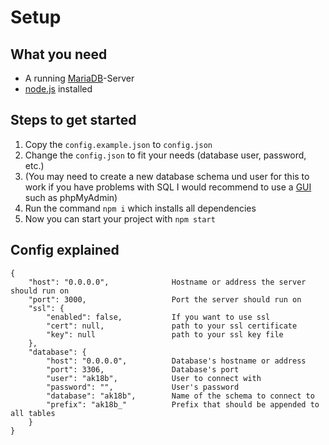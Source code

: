 # Setup

## What you need

- A running [MariaDB](https://mariadb.com/downloads/)-Server
- [node.js](https://nodejs.org/) installed

## Steps to get started

1. Copy the `config.example.json` to `config.json`
2. Change the `config.json` to fit your needs (database user, password, etc.)
3. (You may need to create a new database schema und user for this to work if you have problems with SQL I would recommend to use a [GUI](https://mariadb.com/kb/en/library/graphical-and-enhanced-clients/) such as phpMyAdmin)
4. Run the command `npm i` which installs all dependencies
5. Now you can start your project with `npm start`

## Config explained

```
{
	"host": "0.0.0.0",              Hostname or address the server should run on
	"port": 3000,                   Port the server should run on
	"ssl": {                        
		"enabled": false,           If you want to use ssl
		"cert": null,               path to your ssl certificate
		"key": null                 path to your ssl key file
	},                              
	"database": {                   
		"host": "0.0.0.0",          Database's hostname or address
		"port": 3306,               Database's port
		"user": "ak18b",            User to connect with
		"password": "",             User's password
		"database": "ak18b",        Name of the schema to connect to
		"prefix": "ak18b_"          Prefix that should be appended to all tables
	}
}
```

